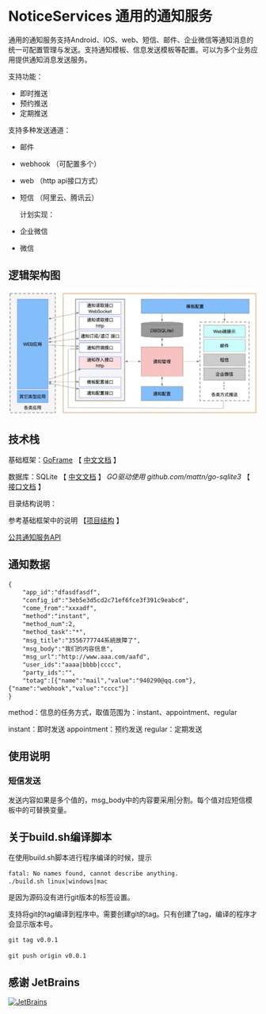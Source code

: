 # NoticeServices 通用的通知服务


通用的通知服务支持Android、IOS、web、短信、邮件、企业微信等通知消息的统一可配置管理与发送。支持通知模板、信息发送模板等配置。可以为多个业务应用提供通知消息发送服务。

支持功能：

- 即时推送
- 预约推送
- 定期推送

支持多种发送通道：

- 邮件

- webhook （可配置多个）

- web （http api接口方式）

- 短信 （阿里云、腾讯云）

  

  计划实现：

- 企业微信

- 微信

  

## 逻辑架构图

![design01](document/design01.jpg)


## 技术栈

基础框架：[GoFrame](https://github.com/gogf/gf) 【 [中文文档](https://goframe.org/index) 】

数据库：SQLite   【 [中文文档](https://doc.yonyoucloud.com/doc/wiki/project/sqlite/sqlite-intro.html) 】      *GO驱动使用  github.com/mattn/go-sqlite3* 【 [接口文档](https://godoc.org/github.com/mattn/go-sqlite3) 】

目录结构说明：

参考基础框架中的说明 【[项目结构](https://itician.org/pages/viewpage.action?pageId=3670259#id-%E6%96%B0%E5%BB%BA%E9%A1%B9%E7%9B%AE-%E9%A1%B9%E7%9B%AE%E7%BB%93%E6%9E%84) 】

[公共通知服务API](https://docs.apipost.cn/view/673660105ab26470)


## 通知数据

```
{
    "app_id":"dfasdfasdf",
    "config_id":"3eb5e3d5cd2c71ef6fce3f391c9eabcd",
    "come_from":"xxxadf",
    "method":"instant",
    "method_num":2,
    "method_task":"*",
    "msg_title":"3556777744系統故障了",
    "msg_body":"我们的内容信息",
    "msg_url":"http://www.aaa.com/aafd",
    "user_ids":"aaaa|bbbb|cccc",
    "party_ids":"",
    "totag":[{"name":"mail","value":"940290@qq.com"},{"name":"webhook","value":"cccc"}]
}
```

method：信息的任务方式，取值范围为：instant、appointment、regular

instant：即时发送
appointment：预约发送
regular：定期发送


## 使用说明


### 短信发送

发送内容如果是多个值的，msg_body中的内容要采用|分割。每个值对应短信模板中的可替换变量。


## 关于build.sh编译脚本

在使用build.sh脚本进行程序编译的时候，提示
```
fatal: No names found, cannot describe anything.
./build.sh linux|windows|mac

```
是因为源码没有进行git版本的标签设置。

支持将git的tag编译到程序中。需要创建git的tag。只有创建了tag，编译的程序才会显示版本号。

```
git tag v0.0.1

git push origin v0.0.1
```



## 感谢 JetBrains

<a href="https://www.jetbrains.com/?from=Mybatis-PageHelper" target="_blank">
<img src="https://user-images.githubusercontent.com/1787798/69898077-4f4e3d00-138f-11ea-81f9-96fb7c49da89.png" alt="JetBrains" height="200"/></a>